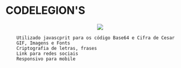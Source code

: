 # CODELEGION'S

<p align="center">
        <img src="https://media3.giphy.com/media/H1LTR6az88YICQHwaj/giphy.gif" >
</p>
        
        Utilizado javascprit para os código Base64 e Cifra de Cesar
        GIF, Imagens e Fonts
        Criptografia de letras, frases
        Link para redes sociais
        Responsivo para mobile
